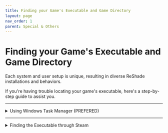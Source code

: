 ```yaml
---
title: Finding your Game's Executable and Game Directory
layout: page
nav_order: 1
parent: Special & Others
---
```


# Finding your Game's Executable and Game Directory

Each system and user setup is unique, resulting in diverse ReShade installations and behaviors.

If you're having trouble locating your game's executable, here's a step-by-step guide to assist you.

---

<details markdown="block">
<summary>Using Windows Task Manager (PREFERED)</summary>

### Step 1: Accessing Task Manager

1. **Option 1**: Right-click the Windows Taskbar and select "Task Manager".
    ![Taskbar Option](./images/finding_game_executable/right_click_taskbar_global.png) (Windows 11)
    ![Taskbar Option](./images/finding_game_executable/right_click_taskbar_global_win10.png) (Windows 10)

2. **Option 2**: Press `Control + Alt + Delete` simultaneously, then select "Task Manager".

3. **Option 3**: Press `Control + Shift + Escape` simultaneously.

---

### Step 2: Locating the Game's Executable

1. With your game running, switch to Task Manager using `Alt + Tab`.
2. In the "Processes" tab, locate your game, right-click it, then choose `Open file location`.
    ![Find Game](./images/finding_game_executable/processes_task_manager_game_right_click_global.png) (Windows 11)
    ![Find Game](./images/finding_game_executable/processes_task_manager_game_right_click_global_win10.png) (Windows 10)

This will highlight your game's application in File Explorer. 

Here, you can identify both the location and the specific executable of the game.

</details>

---

<details markdown="block">
<summary>Finding the Executable through Steam</summary>

### Step 1: Accessing Game Properties

1. Open Steam and navigate to the "Library" tab.
2. Right-click your desired game (e.g., ULTRAKILL) and select "Properties".
   
   ![Right Click Game](./images/finding_game_executable/right_click_game_steam.png)

---

### Step 2: Navigating to 'Installed Files' 

1. In the properties window, select the `Installed Files` tab on the left.
   
   ![Installed Files](./images/finding_game_executable/click_installed_files_tab_steam.png)

2. Confirm you're on the correct page by checking for the bold `Installed Files` text in the middle of the window.
   
   ![Check Installed Files](./images/finding_game_executable/installed_files_tab_steam.png)

---

### Step 3: Browsing Game Files

1. In the `Installed Files` section, click on the `Browse...` button.
   
   ![Browse Button](./images/finding_game_executable/click_browse_steam.png)

2. A File Explorer window will open, showcasing the game's files. Look for files with the `.exe` extension—those are the game executables.

   ![Find Executable](./images/finding_game_executable/game_file_explorer_steam.png)

{: .note} 
> While this method shows you the game's installation location, it may not always reveal the primary executable, especially if a game has multiple executables.
> 
> It's essential to determine the correct one.

</details>
